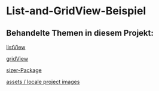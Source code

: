 # List-and-GridView-Beispiel

## Behandelte Themen in diesem Projekt:

[listView](https://gist.github.com/innicovation21/71464c85752862628d72e988b9d586b5)

[gridView](https://gist.github.com/innicovation21/d9a8520b8522acc4953f311251071cbd)

[sizer-Package](https://pub.dev/packages/sizer)

[assets / locale project images]()
